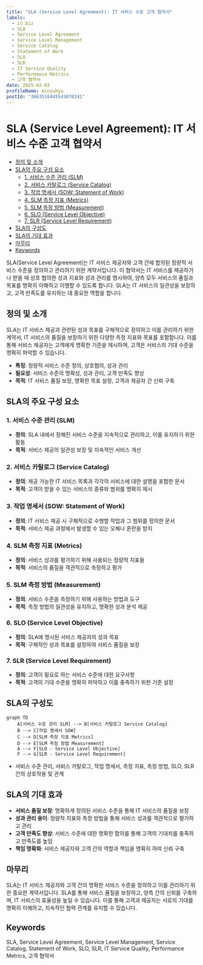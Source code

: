 ```yaml
---
title: "SLA (Service Level Agreement): IT 서비스 수준 고객 협약서"
labels:
  - it.biz
  - SLA
  - Service Level Agreement
  - Service Level Management
  - Service Catalog
  - Statement of Work
  - SLO
  - SLR
  - IT Service Quality
  - Performance Metrics
  - 고객 협약서
date: 2025-02-03
profileName: minsuhya
postId: "3663516445543870241"
---
```



# SLA (Service Level Agreement): IT 서비스 수준 고객 협약서

<!-- mtoc-start -->

- [정의 및 소개](#정의-및-소개)
- [SLA의 주요 구성 요소](#sla의-주요-구성-요소)
  - [1. 서비스 수준 관리 (SLM)](#1-서비스-수준-관리-slm)
  - [2. 서비스 카탈로그 (Service Catalog)](#2-서비스-카탈로그-service-catalog)
  - [3. 작업 명세서 (SOW: Statement of Work)](#3-작업-명세서-sow-statement-of-work)
  - [4. SLM 측정 지표 (Metrics)](#4-slm-측정-지표-metrics)
  - [5. SLM 측정 방법 (Measurement)](#5-slm-측정-방법-measurement)
  - [6. SLO (Service Level Objective)](#6-slo-service-level-objective)
  - [7. SLR (Service Level Requirement)](#7-slr-service-level-requirement)
- [SLA의 구성도](#sla의-구성도)
- [SLA의 기대 효과](#sla의-기대-효과)
- [마무리](#마무리)
- [Keywords](#keywords)

<!-- mtoc-end -->

SLA(Service Level Agreement)는 IT 서비스 제공자와 고객 간에 합의된 정량적 서비스 수준을 정의하고 관리하기 위한 계약서입니다. 이 협약서는 IT 서비스를 제공하거나 받을 때 상호 협의한 성과 지표와 성과 관리를 명시하여, 양측 모두 서비스의 품질과 목표를 명확히 이해하고 이행할 수 있도록 합니다. SLA는 IT 서비스의 일관성을 보장하고, 고객 만족도를 유지하는 데 중요한 역할을 합니다.

## 정의 및 소개

SLA는 IT 서비스 제공과 관련된 성과 목표를 구체적으로 정의하고 이를 관리하기 위한 계약서, IT 서비스의 품질을 보장하기 위한 다양한 측정 지표와 목표를 포함합니다. 이를 통해 서비스 제공자는 고객에게 명확한 기준을 제시하며, 고객은 서비스의 기대 수준을 명확히 파악할 수 있습니다.

- **특징**: 정량적 서비스 수준 정의, 상호협의, 성과 관리
- **필요성**: 서비스 수준의 명확성, 성과 관리, 고객 만족도 향상
- **목적**: IT 서비스 품질 보장, 명확한 목표 설정, 고객과 제공자 간 신뢰 구축

## SLA의 주요 구성 요소

### 1. 서비스 수준 관리 (SLM)

- **정의**: SLA 내에서 정해진 서비스 수준을 지속적으로 관리하고, 이를 유지하기 위한 활동
- **목적**: 서비스 제공의 일관성 보장 및 지속적인 서비스 개선

### 2. 서비스 카탈로그 (Service Catalog)

- **정의**: 제공 가능한 IT 서비스 목록과 각각의 서비스에 대한 설명을 포함한 문서
- **목적**: 고객이 받을 수 있는 서비스의 종류와 범위를 명확히 제시

### 3. 작업 명세서 (SOW: Statement of Work)

- **정의**: IT 서비스 제공 시 구체적으로 수행할 작업과 그 범위를 정의한 문서
- **목적**: 서비스 제공 과정에서 발생할 수 있는 오해나 혼란을 방지

### 4. SLM 측정 지표 (Metrics)

- **정의**: 서비스 성과를 평가하기 위해 사용되는 정량적 지표들
- **목적**: 서비스의 품질을 객관적으로 측정하고 평가

### 5. SLM 측정 방법 (Measurement)

- **정의**: 서비스 수준을 측정하기 위해 사용하는 방법과 도구
- **목적**: 측정 방법의 일관성을 유지하고, 명확한 성과 분석 제공

### 6. SLO (Service Level Objective)

- **정의**: SLA에 명시된 서비스 제공자의 성과 목표
- **목적**: 구체적인 성과 목표를 설정하여 서비스 품질을 보장

### 7. SLR (Service Level Requirement)

- **정의**: 고객이 필요로 하는 서비스 수준에 대한 요구사항
- **목적**: 고객의 기대 수준을 명확히 파악하고 이를 충족하기 위한 기준 설정

## SLA의 구성도

```mermaid
graph TD
    A[서비스 수준 관리 SLM] --> B[서비스 카탈로그 Service Catalog]
    B --> C[작업 명세서 SOW]
    C --> D[SLM 측정 지표 Metrics]
    D --> E[SLM 측정 방법 Measurement]
    A --> F[SLO - Service Level Objective]
    F --> G[SLR - Service Level Requirement]
```

- 서비스 수준 관리, 서비스 카탈로그, 작업 명세서, 측정 지표, 측정 방법, SLO, SLR 간의 상호작용 및 관계

## SLA의 기대 효과

- **서비스 품질 보장**: 명확하게 정의된 서비스 수준을 통해 IT 서비스의 품질을 보장
- **성과 관리 용이**: 정량적 지표와 측정 방법을 통해 서비스 성과를 객관적으로 평가하고 관리
- **고객 만족도 향상**: 서비스 수준에 대한 명확한 합의를 통해 고객의 기대치를 충족하고 만족도를 높임
- **책임 명확화**: 서비스 제공자와 고객 간의 역할과 책임을 명확히 하여 신뢰 구축

## 마무리

SLA는 IT 서비스 제공자와 고객 간의 명확한 서비스 수준을 정의하고 이를 관리하기 위한 중요한 계약서입니다. SLA를 통해 서비스 품질을 보장하고, 양측 간의 신뢰를 구축하며, IT 서비스의 효율성을 높일 수 있습니다. 이를 통해 고객과 제공자는 서로의 기대를 명확히 이해하고, 지속적인 협력 관계를 유지할 수 있습니다.

## Keywords

SLA, Service Level Agreement, Service Level Management, Service Catalog, Statement of Work, SLO, SLR, IT Service Quality, Performance Metrics, 고객 협약서
